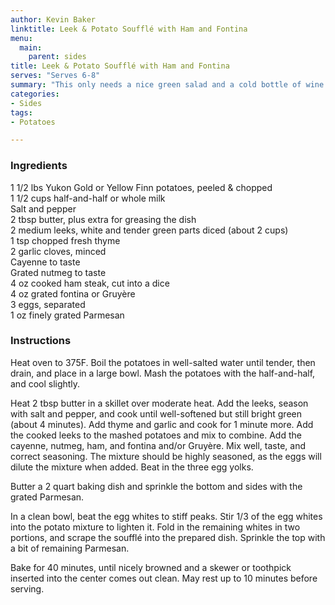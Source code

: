 ```yaml
---
author: Kevin Baker
linktitle: Leek & Potato Soufflé with Ham and Fontina
menu:
  main:
    parent: sides
title: Leek & Potato Soufflé with Ham and Fontina
serves: "Serves 6-8"
summary: "This only needs a nice green salad and a cold bottle of wine to make a nice supper."
categories:
- Sides
tags:
- Potatoes

---
```

### Ingredients

<div class="ingredient-list">

1 1/2 lbs Yukon Gold or Yellow Finn potatoes, peeled & chopped  
1 1/2 cups half-and-half or whole milk  
Salt and pepper  
2 tbsp butter, plus extra for greasing the dish  
2 medium leeks, white and tender green parts diced (about 2 cups)  
1 tsp chopped fresh thyme  
2 garlic cloves, minced  
Cayenne to taste  
Grated nutmeg to taste  
4 oz cooked ham steak, cut into a dice  
4 oz grated fontina or Gruyère  
3 eggs, separated  
1 oz finely grated Parmesan  

</div>

### Instructions
Heat oven to 375F. Boil the potatoes in well-salted water until tender, then drain, and place in a large bowl. Mash the potatoes with the half-and-half, and cool slightly.

Heat 2 tbsp butter in a skillet over moderate heat. Add the leeks, season with salt and pepper, and cook until  well-softened but still bright green (about 4 minutes). Add thyme and garlic and cook for 1 minute more. Add the cooked leeks to the mashed potatoes and mix to combine. Add the cayenne, nutmeg, ham, and fontina and/or Gruyère. Mix well, taste, and correct seasoning. The mixture should be highly seasoned, as the eggs will dilute the mixture when added. Beat in the three egg yolks.

Butter a 2 quart baking dish and sprinkle the bottom and sides with the grated Parmesan. 

In a clean bowl, beat the egg whites to stiff peaks. Stir 1/3 of the egg whites into the potato mixture to lighten it. Fold in the remaining whites in two portions, and scrape the soufflé into the prepared dish. Sprinkle the top with a bit of remaining Parmesan.

Bake for 40 minutes, until nicely browned and a skewer or toothpick inserted into the center comes out clean.  May rest up to 10 minutes before serving.